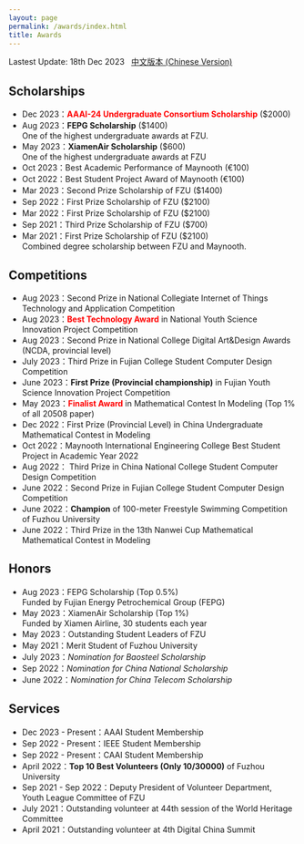 ```yaml
---
layout: page
permalink: /awards/index.html
title: Awards
---
```


Lastest Update: 18th Dec 2023 &nbsp; [中文版本 (Chinese Version)](https://caihanlin.com/file/awards-zh/)

## Scholarships

- Dec 2023：**<font color='red'>AAAI-24 Undergraduate Consortium Scholarship</font>** ($2000)
- Aug 2023：**FEPG Scholarship** ($1400)<br>One of the highest undergraduate awards at FZU.
- May 2023：**XiamenAir Scholarship** ($600)<br>One of the highest undergraduate awards at FZU
- Oct 2023：Best Academic Performance of Maynooth (€100)
- Oct 2022：Best Student Project Award of Maynooth (€100)
- Mar 2023：Second Prize Scholarship of FZU ($1400)
- Sep 2022：First Prize Scholarship of FZU ($2100)
- Mar 2022：First Prize Scholarship of FZU ($2100)
- Sep 2021：Third Prize Scholarship of FZU ($700)
- Mar 2021：First Prize Scholarship of FZU ($2100)<br>Combined degree scholarship between FZU and Maynooth.<br>

## Competitions

- Aug 2023：Second Prize in National Collegiate Internet of Things Technology and Application Competition
- Aug 2023：**<font color='red'>Best Technology Award</font>** in National Youth Science Innovation Project Competition
- Aug 2023：Second Prize in National College Digital Art&Design Awards (NCDA, provincial level)
- July 2023：Third Prize in Fujian College Student Computer Design Competition
- June 2023：**First Prize (Provincial championship)** in Fujian Youth Science Innovation Project Competition
- May 2023：**<font color='red'>Finalist Award</font>** in Mathematical Contest In Modeling (Top 1% of all 20508 paper)
- Dec 2022：First Prize (Provincial Level) in China Undergraduate Mathematical Contest in Modeling
- Oct 2022：Maynooth International Engineering College Best Student Project in Academic Year 2022
- Aug 2022： Third Prize in China National College Student Computer Design Competition
- June 2022：Second Prize in Fujian College Student Computer Design Competition
- June 2022：**Champion** of 100-meter Freestyle Swimming Competition of Fuzhou University
- June 2022：Third Prize in the 13th Nanwei Cup Mathematical Mathematical Contest in Modeling<br>

## Honors

- Aug 2023：FEPG Scholarship (Top 0.5%)<br>Funded by Fujian Energy Petrochemical Group (FEPG)
- May 2023：XiamenAir Scholarship (Top 1%)<br>Funded by Xiamen Airline, 30 students each year
- May 2023：Outstanding Student Leaders of FZU
- May 2021：Merit Student of Fuzhou University
- July 2023：*Nomination for Baosteel Scholarship*
- Sep 2022：*Nomination for China National Scholarship*
- June 2022：*Nomination for China Telecom Scholarship*<br>

## Services

- Dec 2023 - Present：AAAI Student Membership
- Sep 2022 - Present：IEEE Student Membership
- Sep 2022 - Present：CAAI Student Membership
- April 2022：**Top 10 Best Volunteers (Only 10/30000)** of Fuzhou University
- Sep 2021 - Sep 2022：Deputy President of Volunteer Department, Youth League Committee of FZU
- July 2021：Outstanding volunteer at 44th session of the World Heritage Committee
- April 2021：Outstanding volunteer at 4th Digital China Summit<br>
